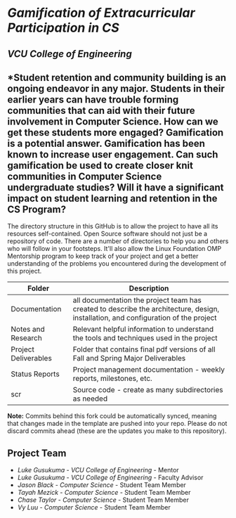 # *Gamification of Extracurricular Participation in CS*
## *VCU College of Engineering*
## *Student retention and community building is an ongoing endeavor in any major. Students in their earlier years can have trouble forming communities that can aid with their future involvement in Computer Science. How can we get these students more engaged? Gamification is a potential answer. Gamification has been known to increase user engagement. Can such gamification be used to create closer knit communities in Computer Science undergraduate studies? Will it have a significant impact on student learning and retention in the CS Program?

The directory structure in this GitHub is to allow the project to have all its resources self-contained.
Open Source software should not just be a repository of code.  There are a number of directories to help you and others who will 
follow in your footsteps.  It'll also allow the Linux Foundation OMP Mentorship program to keep track of your project and get
a better understanding of the problems you encountered during the development of this project. 

| Folder | Description |
|---|---|
| Documentation |  all documentation the project team has created to describe the architecture, design, installation, and configuration of the project |
| Notes and Research | Relevant helpful information to understand the tools and techniques used in the project |
| Project Deliverables | Folder that contains final pdf versions of all Fall and Spring Major Deliverables |
| Status Reports | Project management documentation - weekly reports, milestones, etc. |
| scr | Source code - create as many subdirectories as needed |

**Note:** Commits behind this fork could be automatically synced, meaning that changes made in the template are pushed into your repo. Please do not discard commits ahead (these are the updates you make to this repository).

## Project Team
- *Luke Gusukuma*  - *VCU College of Engineering* - Mentor
- *Luke Gusukuma*  - *VCU College of Engineering* - Faculty Advisor
- *Jason Black* - *Computer Science* - Student Team Member
- *Tayah Mezick* - *Computer Science* - Student Team Member
- *Chase Taylor* - *Computer Science* - Student Team Member
- *Vy Luu* - *Computer Science* - Student Team Member
